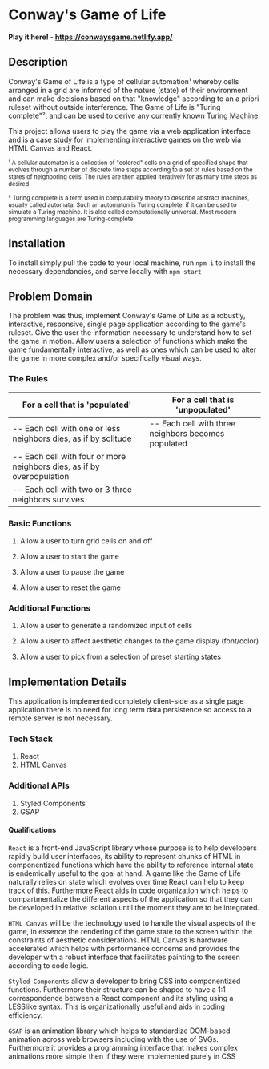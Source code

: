 # Conway's Game of Life

**Play it here! - https://conwaysgame.netlify.app/**

## Description 

Conway's Game of Life is a type of cellular automation¹ whereby cells arranged in a grid are informed of the nature (state) of their environment and can make decisions based on that "knowledge" according to an a priori ruleset without outside interference. The Game of Life is "Turing complete"², and can be used to derive any currently known [Turing Machine](https://simple.wikipedia.org/wiki/Turing_machine).

This project allows users to play the game via a web application interface and is a case study for implementing interactive games on the web via HTML Canvas and React.

<sub>¹ A cellular automaton is a collection of "colored" cells on a grid of specified shape that evolves through a number of discrete time steps according to a set of rules based on the states of neighboring cells. The rules are then applied iteratively for as many time steps as desired</sub>

<sub>² Turing complete is a term used in computability theory to describe abstract machines, usually called automata. Such an automaton is Turing complete, if it can be used to simulate a Turing machine. It is also called computationally universal. Most modern programming languages are Turing-complete</sub>


## Installation 

To install simply pull the code to your local machine, run `npm i` to install the necessary dependancies, and serve locally with `npm start`

## Problem Domain 

The problem was thus, implement Conway's Game of Life as a robustly, interactive, responsive, single page application according to the game's ruleset. Give the user the information necessary to understand how to set the game in motion. Allow users a selection of functions which make the game fundamentally interactive, as well as ones which can be used to alter the game in more complex and/or specifically visual ways.

### The Rules
 
| For a cell that is 'populated' | For a cell that is 'unpopulated' |
| ----------------------------------  | ------------------------------------- |
|-- Each cell with one or less neighbors dies, as if by solitude|-- Each cell with three neighbors becomes populated|
|-- Each cell with four or more neighbors dies, as if by overpopulation|
|-- Each cell with two or 3 three neighbors survives|

### Basic Functions 

1. Allow a user to turn grid cells on and off

2. Allow a user to start the game

3. Allow a user to pause the game

4. Allow a user to reset the game 

### Additional Functions

1. Allow a user to generate a randomized input of cells

2. Allow a user to affect aesthetic changes to the game display (font/color)

3. Allow a user to  pick from a selection of preset starting states 

## Implementation Details 

This application is implemented completely client-side as a single page application there is no need for long term data persistence so access to a remote server is not necessary.   

### Tech Stack
1. React
2. HTML Canvas 

### Additional APIs
1. Styled Components
3. GSAP

#### Qualifications 

`React` is a front-end JavaScript library whose purpose is to help developers rapidly build user interfaces, its ability to represent chunks of HTML in componentized functions which have the ability to reference internal state is endemically useful to the goal at hand. A game like the Game of Life naturally relies on state which evolves over time React can help to keep track of this. Furthermore React aids in code organization which helps to compartmentalize the different aspects of the application so that they can be developed in relative isolation until the moment they are to be integrated. 

`HTML Canvas` will be the technology used to handle the visual aspects of the game, in essence the rendering of the game state to the screen within the constraints of aesthetic considerations. HTML Canvas is hardware accelerated which helps with performance concerns and provides the developer with a robust interface that facilitates painting to the screen according to code logic.

`Styled Components` allow a developer to bring CSS into componentized functions. Furthermore their structure can be shaped to have a 1:1 correspondence between a React component and its styling using a LESSlike syntax. This is organizationally useful and aids in coding efficiency.

`GSAP` is an animation library which helps to standardize DOM-based animation across web browsers including with the use of SVGs. Furthermore it provides a programming interface that makes complex animations more simple then if they were implemented purely in CSS 

